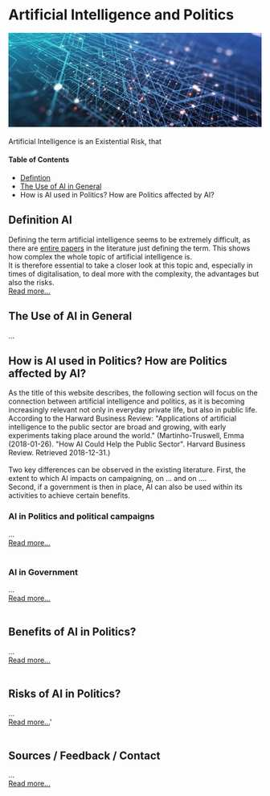 # Artificial Intelligence and Politics
![AI](assets/img/artificialintelligence.jpg)<br><br>
Artificial Intelligence is an Existential Risk, that
#### Table of Contents
- [Defintion](#definition-ai)  
- [The Use of AI in General](#the-use-of-ai-in-general) 
- How is AI used in Politics? How are Politics affected by AI?

## Definition AI
Defining the term artificial intelligence seems to be extremely difficult, as there are [entire papers](https://arxiv.org/pdf/1210.1568.pdf) in the literature just defining the term. This shows how complex the whole topic of artificial intelligence is. <br>
It is therefore essential to take a closer look at this topic and, especially in times of digitalisation, to deal more with the complexity, the advantages but also the risks.
<br>
[Read more...](definition_usage.md)

## The Use of AI in General
...

## How is AI used in Politics? How are Politics affected by AI?
As the title of this website describes, the following section will focus on the connection between artificial intelligence and politics, as it is becoming increasingly relevant not only in everyday private life, but also in public life. According to the Harward Business Review: "Applications of artificial intelligence to the public sector are broad and growing, with early experiments taking place around the world." (Martinho-Truswell, Emma (2018-01-26). "How AI Could Help the Public Sector". Harvard Business Review. Retrieved 2018-12-31.)<br><br>
Two key differences can be observed in the existing literature. First, the extent to which AI impacts on campaigning, on ... and on .... <br>
Second, if a government is then in place, AI can also be used within its activities to achieve certain benefits.<br>
### AI in Politics and political campaigns
...<br>
[Read more...](ai_and_politics.md)
<br><br>
### AI in Government
...<br>
[Read more...](ai_and_government.md)
<br><br>
## Benefits of AI in Politics?
...<br>
[Read more...](benefits.md)
<br><br>
## Risks of AI in Politics?
...<br>
[Read more...](risks.md)'
<br><br>
## Sources / Feedback / Contact
...<br>
[Read more...](feedback.md)
<br><br>
